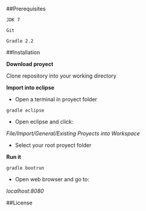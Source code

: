 ##Prerequisites
```
JDK 7

Git

Gradle 2.2
```
	
##Installation

**Download proyect**

Clone repository into your working directory
	
**Import into eclipse**

* Open a terminal in proyect folder
```
gradle eclipse
```
* Open eclipse and click:

*File/Import/General/Existing Proyects into Workspace*

* Select your root proyect folder

**Run it**
```
gradle bootrun
```
* Open web browser and go to:

*localhost:8080*

##License

